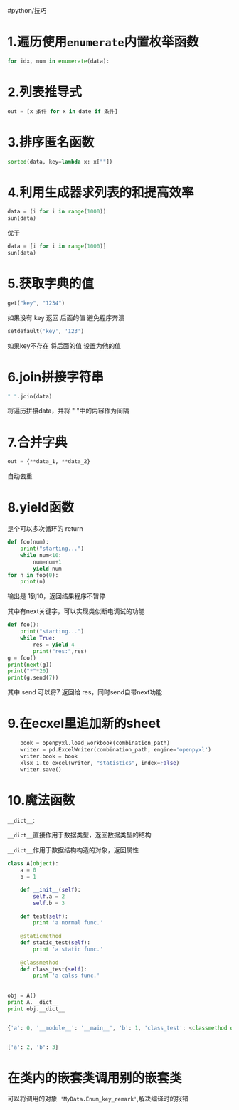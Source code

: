 #python/技巧

# 1.遍历使用`enumerate`内置枚举函数

```python
for idx, num in enumerate(data):
```
# 2.列表推导式

```python
out = [x 条件 for x in date if 条件]
```

# 3.排序匿名函数

```python
sorted(data, key=lambda x: x[""])
```

# 4.利用生成器求列表的和提高效率

```python
data = (i for i in range(1000))
sun(data)
```

优于

```python
data = [i for i in range(1000)]
sun(data)
```

# 5.获取字典的值

```python
get("key", "1234")
```

如果没有 key 返回 后面的值 避免程序奔溃

```python
setdefault('key', '123')
```

如果key不存在 将后面的值 设置为他的值

 # 6.join拼接字符串

```python
" ".join(data)
```

将遍历拼接data，并将 " "中的内容作为间隔

# 7.合并字典

```python
out = {**data_1, **data_2}
```

自动去重

# 8.yield函数

是个可以多次循环的 return

```python
def foo(num):
    print("starting...")
    while num<10:
        num=num+1
        yield num
for n in foo(0):
    print(n)
```

输出是 1到10，返回结果程序不暂停

其中有next关键字，可以实现类似断电调试的功能

```python
def foo():
    print("starting...")
    while True:
        res = yield 4
        print("res:",res)
g = foo()
print(next(g))
print("*"*20)
print(g.send(7))
```

其中 send 可以将7 返回给 res，同时send自带next功能

# 9.在ecxel里追加新的sheet

```python
    book = openpyxl.load_workbook(combination_path)
    writer = pd.ExcelWriter(combination_path, engine='openpyxl')
    writer.book = book
    xlsx_1.to_excel(writer, "statistics", index=False)
    writer.save()
```

# 10.魔法函数

`__dict__`:

`__dict__`直接作用于数据类型，返回数据类型的结构

`__dict__`作用于数据结构构造的对象，返回属性

```python
class A(object):
    a = 0
    b = 1

    def __init__(self):
        self.a = 2
        self.b = 3
 
    def test(self):
        print 'a normal func.'
 
    @staticmethod
    def static_test(self):
        print 'a static func.'
 
    @classmethod
    def class_test(self):
        print 'a calss func.'
 
 
obj = A()
print A.__dict__
print obj.__dict__


{'a': 0, '__module__': '__main__', 'b': 1, 'class_test': <classmethod object at 0x00000000021882E8>, '__dict__': <attribute '__dict__' of 'A' objects>, '__init__': <function __init__ at 0x00000000023A5BA8>, 'test': <function test at 0x00000000023A5C18>, '__weakref__': <attribute '__weakref__' of 'A' objects>, '__doc__': '\n    Class A.\n    ', 'static_test': <staticmethod object at 0x00000000021881C8>}


{'a': 2, 'b': 3}
```



# 在类内的嵌套类调用别的嵌套类

可以将调用的对象` 'MyData.Enum_key_remark'`,解决编译时的报错
